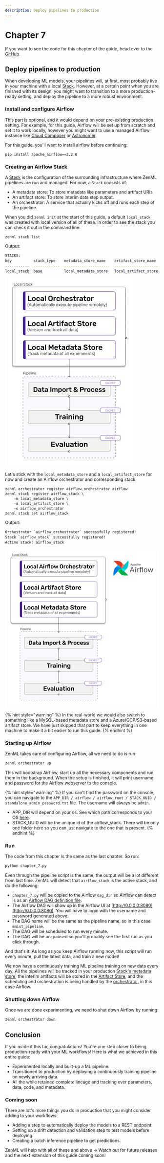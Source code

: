 ```yaml
---
description: Deploy pipelines to production
---
```


# Chapter 7

If you want to see the code for this chapter of the guide, head over to the [GitHub](https://github.com/zenml-io/zenml/tree/main/examples/low\_level\_guide/chapter\_7.py).

## Deploy pipelines to production

When developing ML models, your pipelines will, at first, most probably live in your machine with a local [Stack](../../core-concepts.md). However, at a certain point when you are finished with its design, you might want to transition to a more production-ready setting, and deploy the pipeline to a more robust environment.

### Install and configure Airflow

This part is optional, and it would depend on your pre-existing production setting. For example, for this guide, Airflow will be set up from scratch and set it to work locally, however you might want to use a managed Airflow instance like [Cloud Composer](https://cloud.google.com/composer) or [Astronomer](https://astronomer.io).

For this guide, you'll want to install airflow before continuing:

```shell
pip install apache_airflow==2.2.0
```

### Creating an Airflow Stack

A [Stack](../../core-concepts.md) is the configuration of the surrounding infrastructure where ZenML pipelines are run and managed. For now, a `Stack` consists of:

* A metadata store: To store metadata like parameters and artifact URIs
* An artifact store: To store interim data step output.
* An orchestrator: A service that actually kicks off and runs each step of the pipeline.

When you did `zenml init` at the start of this guide, a default `local_stack` was created with local version of all of these. In order to see the stack you can check it out in the command line:

```shell
zenml stack list
```

Output:

```bash
STACKS:
key          stack_type    metadata_store_name    artifact_store_name    orchestrator_name
-----------  ------------  ---------------------  ---------------------  -------------------
local_stack  base          local_metadata_store   local_artifact_store   local_orchestrato
```

![Your local stack when you start](../../.gitbook/assets/localstack.png)

Let's stick with the `local_metadata_store` and a `local_artifact_store` for now and create an Airflow orchestrator and corresponding stack.

```shell
zenml orchestrator register airflow_orchestrator airflow
zenml stack register airflow_stack \
    -m local_metadata_store \
    -a local_artifact_store \
    -o airflow_orchestrator
zenml stack set airflow_stack
```

Output:

```bash
Orchestrator `airflow_orchestrator` successfully registered!
Stack `airflow_stack` successfully registered!
Active stack: airflow_stack
```

![Your stack with Airflow as orchestrator](../../.gitbook/assets/localstack-with-airflow-orchestrator.png)

{% hint style="warning" %}
In the real-world we would also switch to something like a MySQL-based metadata store and a Azure/GCP/S3-based artifact store. We have just skipped that part to keep everything in one machine to make it a bit easier to run this guide.
{% endhint %}

### Starting up Airflow

ZenML takes care of configuring Airflow, all we need to do is run:

```bash
zenml orchestrator up
```

This will bootstrap Airflow, start up all the necessary components and run them in the background. When the setup is finished, it will print username and password for the Airflow webserver to the console.

{% hint style="warning" %}
If you can't find the password on the console, you can navigate to the `APP_DIR / airflow / airflow_root / STACK_UUID / standalone_admin_password.txt` file. The username will always be `admin`.

* APP\_DIR will depend on your os. See which path corresponds to your OS [here](https://click.palletsprojects.com/en/8.0.x/api/#click.get\_app\_dir).
* STACK\_UUID will be the unique id of the airflow\_stack. There will be only one folder here so you can just navigate to the one that is present.
{% endhint %}

### Run

The code from this chapter is the same as the last chapter. So run:

```python
python chapter_7.py
```

Even through the pipeline script is the same, the output will be a lot different from last time. ZenML will detect that `airflow_stack` is the active stack, and do the following:

* `chapter_7.py` will be copied to the Airflow `dag_dir` so Airflow can detect is as an [Airflow DAG definition file](https://airflow.apache.org/docs/apache-airflow/stable/tutorial.html#it-s-a-dag-definition-file).
* The Airflow DAG will show up in the Airflow UI at [http://0.0.0.0:8080](http://0.0.0.0:8080). You will have to login with the username and password generated above.
* The DAG name will be the same as the pipeline name, so in this case `mnist_pipeline`.
* The DAG will be scheduled to run every minute.
* The DAG will be un-paused so you'll probably see the first run as you click through.

And that's it: As long as you keep Airflow running now, this script will run every minute, pull the latest data, and train a new model!

We now have a continuously training ML pipeline training on new data every day. All the pipelines will be tracked in your production [Stack's metadata store](../../core-concepts.md), the interim artifacts will be stored in the [Artifact Store](../../core-concepts.md), and the scheduling and orchestration is being handled by the [orchestrator](../../core-concepts.md), in this case Airflow.

### Shutting down Airflow

Once we are done experimenting, we need to shut down Airflow by running:

```bash
zenml orchestrator down
```

## Conclusion

If you made it this far, congratulations! You're one step closer to being production-ready with your ML workflows! Here is what we achieved in this entire guide:

* Experimented locally and built-up a ML pipeline.
* Transitioned to production by deploying a continuously training pipeline on newly arriving data.
* All the while retained complete lineage and tracking over parameters, data, code, and metadata.

### Coming soon

There are lot's more things you do in production that you might consider adding to your workflows:

* Adding a step to automatically deploy the models to a REST endpoint.
* Setting up a drift detection and validation step to test models before deploying.
* Creating a batch inference pipeline to get predictions.

ZenML will help with all of these and above -> Watch out for future releases and the next extension of this guide coming soon!
